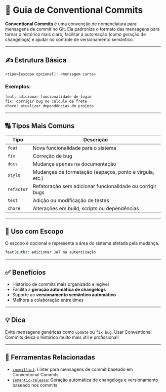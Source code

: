 
# 📘 Guia de Conventional Commits

**Conventional Commits** é uma convenção de nomenclatura para mensagens de commit no Git. Ela padroniza o formato das mensagens para tornar o histórico mais claro, facilitar a automação (como geração de changelogs) e ajudar no controle de versionamento semântico.

---

## ✍️ Estrutura Básica

```
<tipo>[escopo opcional]: <mensagem curta>
```

### Exemplos:

```bash
feat: adicionar funcionalidade de login
fix: corrigir bug no cálculo de frete
chore: atualizar dependências do projeto
```

---

## 🔠 Tipos Mais Comuns

| Tipo        | Descrição                                                  |
|-------------|------------------------------------------------------------|
| `feat`      | Nova funcionalidade para o sistema                         |
| `fix`       | Correção de bug                                            |
| `docs`      | Mudança apenas na documentação                             |
| `style`     | Mudanças de formatação (espaços, ponto e vírgula, etc.)    |
| `refactor`  | Refatoração sem adicionar funcionalidade ou corrigir bugs |
| `test`      | Adição ou modificação de testes                            |
| `chore`     | Alterações em build, scripts ou dependências               |

---

## 🧩 Uso com Escopo

O escopo é opcional e representa a área do sistema afetada pela mudança.

```bash
feat(auth): adicionar JWT na autenticação
```

---

## ✅ Benefícios

- Histórico de commits mais organizado e legível
- Facilita a **geração automática de changelogs**
- Suporte ao **versionamento semântico automático**
- Melhora a colaboração entre times

---

## 💡 Dica

Evite mensagens genéricas como `update` ou `fix bug`. Usar Conventional Commits deixa o histórico muito mais útil e profissional!

---

## 🔧 Ferramentas Relacionadas

- [`commitlint`](https://commitlint.js.org/): Linter para mensagens de commit baseado em Conventional Commits
- [`semantic-release`](https://semantic-release.gitbook.io/): Geração automática de changelogs e versionamento baseado nos commits
